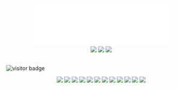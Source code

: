 
<div align="center">
<img src="https://raw.githubusercontent.com/brandonswansfeger/brandonswansfeger/77b9f357941042ea979f72ac103e90199276a992/banner_twocolors.svg" width="75%" height="75%" alt="css-in-readme">
</div>
<div align="center">
       <a href="https://www.brandonswansfeger.com"><img src="https://img.shields.io/static/v1?label=Personal+Website&message=visit&color=2ea44f"></a>
	<a href="https://www.linkedin.com/in/brandonswansfeger"><img src="https://img.shields.io/badge/LinkedIn-0077B5?style=for-the-badge&logo=linkedin&logoColor=white"></a>
       <a href=-"https://github.com/brandonswansfeger"><img src="https://img.shields.io/badge/GitHub-100000?style=for-the-badge&logo=github&logoColor=white"></a>
</div>
</br>

    
![visitor badge](https://visitor-badge.glitch.me/badge?page_id=brandonswansfeger.visitor-badge)
<div align="center">
        <img src="https://img.shields.io/badge/Python-3776AB?style=for-the-badge&logo=python&logoColor=white">
	 <img src="https://img.shields.io/badge/HTML-239120?style=for-the-badge&logo=html5&logoColor=white">
	 <img src="https://img.shields.io/badge/CSS-239120?&style=for-the-badge&logo=css3&logoColor=white">
	 <img src="https://img.shields.io/badge/JavaScript-F7DF1E?style=for-the-badge&logo=javascript&logoColor=black">
	 <img src="https://img.shields.io/badge/Node.js-43853D?style=for-the-badge&logo=node.js&logoColor=white">
	 <img src="https://img.shields.io/badge/JavaScript-323330?style=for-the-badge&logo=javascript&logoColor=F7DF1E">
	 <img src="https://img.shields.io/badge/Ubuntu-E95420?style=for-the-badge&logo=ubuntu&logoColor=white">
	<img src="https://img.shields.io/badge/Express.js-404D59?style=for-the-badge">
	 <img src="https://img.shields.io/badge/React-20232A?style=for-the-badge&logo=react&logoColor=61DAFB">
	<img src="https://img.shields.io/badge/PostgreSQL-316192?style=for-the-badge&logo=postgresql&logoColor=white">
	<img src="https://img.shields.io/badge/MongoDB-4EA94B?style=for-the-badge&logo=mongodb&logoColor=white">
	<img src="https://img.shields.io/badge/Django-092E20?style=for-the-badge&logo=django&logoColor=white">
</div>
